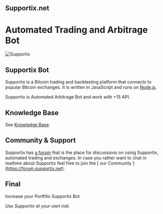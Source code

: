 ## Supportix.net 
# Automated Trading and Arbitrage Bot

![Supportix](https://supportix.net/img/885.png)

## Supportix Bot

Supportix is a Bitcoin trading and backtesting platform that connects to popular Bitcoin exchanges. It is written in JavaScript and runs on [Node.js](http://nodejs.org).

Supportix is Automated Arbitrage Bot and work with +15 API.


## Knowledge Base

See [Knowledge Base](https://knowledge.supportix.net).

## Community & Support

Supportix has [a forum](https://forum.supportix.net/) that is the place for discussions on using Supportix, automated trading and exchanges. In case you rather want to chat in realtime about Supportix feel free to join the [ our Community ]
(https://forum.supportix.net).

## Final

Increase your Portfilio
Supportix Bot

*Use Supportix at your own risk.*

